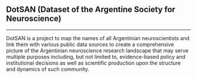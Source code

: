## DotSAN (Dataset of the Argentine Society for Neuroscience)

----

DotSAN is a project to map the names of all Argentinian neuroscientists and link them with various public data sources to create a comprehensive picture of the Argentinian neuroscience research landscape that may serve multiple purposes including, but not limited to, evidence-based policy and institutional decisions as well as scientific production upon the structure and dynamics of such community. 


